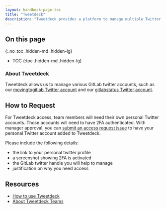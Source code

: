 ```yaml
---
layout: handbook-page-toc
title: "Tweetdeck"
description: "Tweetdeck provides a platform to manage multiple Twitter accounts, schedule tweets, enable account sharing (via the Tweetdeck Teams feature), along with other advanced features."
---
```


## On this page
{:.no_toc .hidden-md .hidden-lg}

- TOC
{:toc .hidden-md .hidden-lg}

### About Tweetdeck

Tweetdeck allows us to manage various GitLab twitter accounts, such as our [movingtogitlab Twitter account](https://twitter.com/movingtogitlab) and our [gitlabstatus Twitter account](https://twitter.com/GitLabStatus).

## How to Request

For Tweetdeck access, team members will need their own personal Twitter accounts. Those accounts will need to have 2FA authenticated. With manager approval, you can [submit an access request issue](https://gitlab.com/gitlab-com/team-member-epics/access-requests/-/issues/new?issue%5Bassignee_id%5D=&issue%5Bmilestone_id%5D=) to have your personal Twitter account added to Tweetdeck. 

Please include the following details:

- the link to your personal twitter profile
- a screenshot showing 2FA is activated
- the GitLab twitter handle you will help to manage
- justification on why you need access

## Resources

- [How to use Tweetdeck](https://help.twitter.com/en/using-twitter/how-to-use-tweetdeck)
- [About Tweetdeck Teams](https://help.twitter.com/en/using-twitter/tweetdeck-teams)
